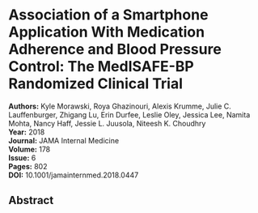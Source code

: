 # Association of a Smartphone Application With Medication Adherence and Blood Pressure Control: The MedISAFE-BP Randomized Clinical Trial

**Authors:** Kyle Morawski, Roya Ghazinouri, Alexis Krumme, Julie C. Lauffenburger, Zhigang Lu, Erin Durfee, Leslie Oley, Jessica Lee, Namita Mohta, Nancy Haff, Jessie L. Juusola, Niteesh K. Choudhry  
**Year:** 2018  
**Journal:** JAMA Internal Medicine  
**Volume:** 178  
**Issue:** 6  
**Pages:** 802  
**DOI:** 10.1001/jamainternmed.2018.0447  

## Abstract


